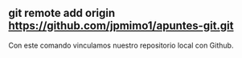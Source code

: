## git remote add origin https://github.com/jpmimo1/apuntes-git.git
Con este comando vinculamos nuestro repositorio local con Github.